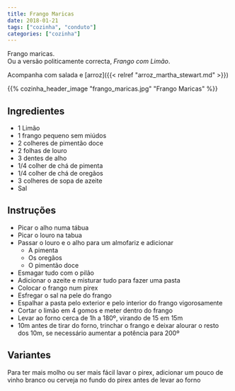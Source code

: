```yaml
---
title: Frango Maricas
date: 2018-01-21
tags: ["cozinha", "conduto"]
categories: ["cozinha"]
---
```


Frango maricas.    
Ou a versão politicamente correcta, *Frango com Limão*.

Acompanha com salada e [arroz]({{< relref "arroz_martha_stewart.md" >}})

{{% cozinha_header_image "frango_maricas.jpg" "Frango Maricas" %}}
<!--more-->

## Ingredientes
* 1 Limão
* 1 frango pequeno sem miúdos
* 2 colheres de pimentão doce
* 2 folhas de louro
* 3 dentes de alho
* 1/4 colher de chá de pimenta
* 1/4 colher de chá de oregãos 
* 3 colheres de sopa de azeite
* Sal

## Instruções
* Picar o alho numa tábua
* Picar o louro na tabua
* Passar o louro e o alho para um almofariz e adicionar
  * A pimenta
  * Os oregãos
  * O pimentão doce
* Esmagar tudo com o pilão
* Adicionar o azeite e misturar tudo para fazer uma pasta
* Colocar o frango num pirex
* Esfregar o sal na pele do frango
* Espalhar a pasta pelo exterior e pelo interior do frango vigorosamente
* Cortar o limão em 4 gomos e meter dentro do frango
* Levar ao forno cerca de 1h a 180º, virando de 15 em 15m
* 10m antes de tirar do forno, trinchar o frango e deixar alourar o resto dos 10m, se necessário aumentar a potência para 200º

## Variantes
Para ter mais molho ou ser mais fácil lavar o pirex, adicionar um pouco de vinho branco ou cerveja no fundo do pirex antes de levar ao forno

